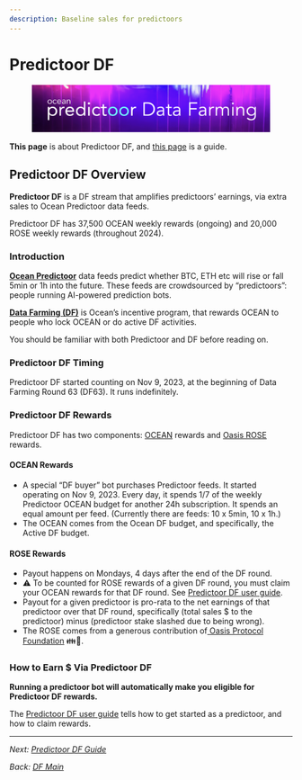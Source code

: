 ```yaml
---
description: Baseline sales for predictoors
---
```


# Predictoor DF

<figure><img src="../../../.gitbook/assets/data-farming/predictoordf_main.png" alt=""><figcaption></figcaption></figure>

**This page** is about Predictoor DF, and [this page](predictoordf-guide.md) is a guide.

## Predictoor DF Overview

**Predictoor DF** is a DF stream that amplifies predictoors’ earnings, via extra sales to Ocean Predictoor data feeds.

Predictoor DF has 37,500 OCEAN weekly rewards (ongoing) and 20,000 ROSE weekly rewards (throughout 2024).

### Introduction

[**Ocean Predictoor**](../../../predictoor/) data feeds predict whether BTC, ETH etc will rise or fall 5min or 1h into the future. These feeds are crowdsourced by “predictoors”: people running AI-powered prediction bots.

[**Data Farming (DF)**](../) is Ocean’s incentive program, that rewards OCEAN to people who lock OCEAN or do active DF activities.

You should be familiar with both Predictoor and DF before reading on.

### Predictoor DF Timing

Predictoor DF started counting on Nov 9, 2023, at the beginning of Data Farming Round 63 (DF63). It runs indefinitely.

### Predictoor DF Rewards

Predictoor DF has two components: [OCEAN](https://oceanprotocol.com/about-us/ocean-token) rewards and [Oasis ROSE](https://www.coingecko.com/en/coins/oasis-network) rewards.

#### OCEAN Rewards

* A special “DF buyer” bot purchases Predictoor feeds. It started operating on Nov 9, 2023. Every day, it spends 1/7 of the weekly Predictoor OCEAN budget for another 24h subscription. It spends an equal amount per feed. (Currently there are feeds: 10 x 5min, 10 x 1h.)
* The OCEAN comes from the Ocean DF budget, and specifically, the Active DF budget.

#### ROSE Rewards

* Payout happens on Mondays, 4 days after the end of the DF round.
* ⚠️ To be counted for ROSE rewards of a given DF round, you must claim your OCEAN rewards for that DF round. See [Predictoor DF user guide](predictoordf-guide.md).
* Payout for a given predictoor is pro-rata to the net earnings of that predictoor over that DF round, specifically (total sales $ to the predictoor) minus (predictoor stake slashed due to being wrong).
* The ROSE comes from a generous contribution of[ Oasis Protocol Foundation](https://oasisprotocol.org/) 👪🙏.

### How to Earn $ Via Predictoor DF

**Running a predictoor bot will automatically make you eligible for Predictoor DF rewards.**

The [Predictoor DF user guide](predictoordf-guide.md) tells how to get started as a predictoor, and how to claim rewards.

***

_Next:_ [_Predictoor DF Guide_](predictoordf-guide.md)

_Back:_ [_DF Main_](../)
